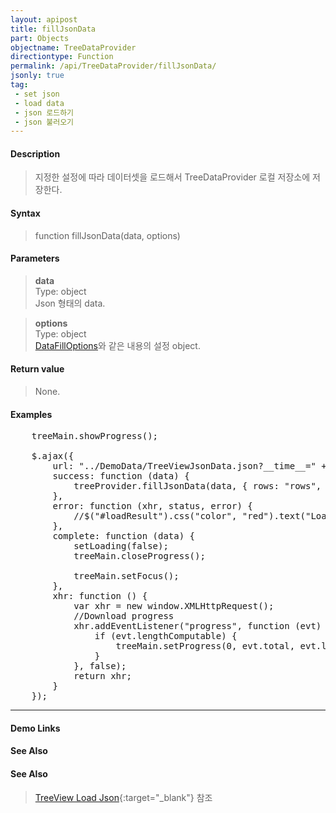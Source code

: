 ```yaml
---
layout: apipost
title: fillJsonData
part: Objects
objectname: TreeDataProvider
directiontype: Function
permalink: /api/TreeDataProvider/fillJsonData/
jsonly: true
tag:
 - set json
 - load data
 - json 로드하기
 - json 불러오기
---
```



#### Description

> 지정한 설정에 따라 데이터셋을 로드해서 TreeDataProvider 로컬 저장소에 저장한다. 

#### Syntax

> function fillJsonData(data, options)

#### Parameters

> **data**  
> Type: object  
> Json 형태의 data.  

> **options**  
> Type: object    
> [DataFillOptions](/api/types/DataFillOptions/)와 같은 내용의 설정 object.    

#### Return value

> None.   

#### Examples 

<pre class="prettyprint">
    treeMain.showProgress();

    $.ajax({
        url: "../DemoData/TreeViewJsonData.json?__time__=" + new Date().getTime(),
        success: function (data) {
            treeProvider.fillJsonData(data, { rows: "rows", icon: "icon" });
        },
        error: function (xhr, status, error) {
            //$("#loadResult").css("color", "red").text("Load failed: " + error).show();
        },
        complete: function (data) {
            setLoading(false);
            treeMain.closeProgress();

            treeMain.setFocus();
        },
        xhr: function () {
            var xhr = new window.XMLHttpRequest();
            //Download progress
            xhr.addEventListener("progress", function (evt) {
                if (evt.lengthComputable) {
                    treeMain.setProgress(0, evt.total, evt.loaded);
                }
            }, false);
            return xhr;
        }
    });
</pre>

---

#### Demo Links
#### See Also

#### See Also

> [TreeView Load Json](http://demo.realgrid.net/Demo/TreeLoadJsonData){:target="_blank"} 참조    